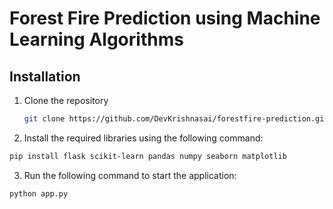 # Forest Fire Prediction using Machine Learning Algorithms

## Installation

1. Clone the repository

   ```bash
   git clone https://github.com/DevKrishnasai/forestfire-prediction.git
   ```

2. Install the required libraries using the following command:

```bash
pip install flask scikit-learn pandas numpy seaborn matplotlib
```

3. Run the following command to start the application:

```bash
python app.py
```
